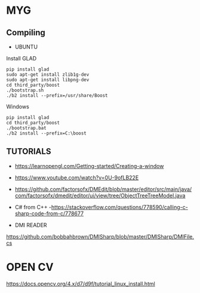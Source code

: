 # MYG


## Compiling


- UBUNTU

Install GLAD 

```
pip install glad
sudo apt-get install zlib1g-dev
sudo apt-get install libpng-dev
cd third_party/boost 
./bootstrap.sh 
./b2 install --prefix=/usr/share/Boost

```


Windows

```
pip install glad
cd third_party/boost 
./bootstrap.bat 
./b2 install --prefix=C:\boost

```

## TUTORIALS

- https://learnopengl.com/Getting-started/Creating-a-window
- https://www.youtube.com/watch?v=0U-9ofLB22E
- https://github.com/factorsofx/DMEdit/blob/master/editor/src/main/java/com/factorsofx/dmedit/editor/ui/view/tree/ObjectTreeTreeModel.java


- C# from C++
-https://stackoverflow.com/questions/778590/calling-c-sharp-code-from-c/778677

- DMI READER 

https://github.com/bobbahbrown/DMISharp/blob/master/DMISharp/DMIFile.cs


# OPEN CV
https://docs.opencv.org/4.x/d7/d9f/tutorial_linux_install.html